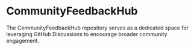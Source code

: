 # CommunityFeedbackHub
The CommunityFeedbackHub repository serves as a dedicated space for leveraging GitHub Discussions to encourage broader community engagement.
